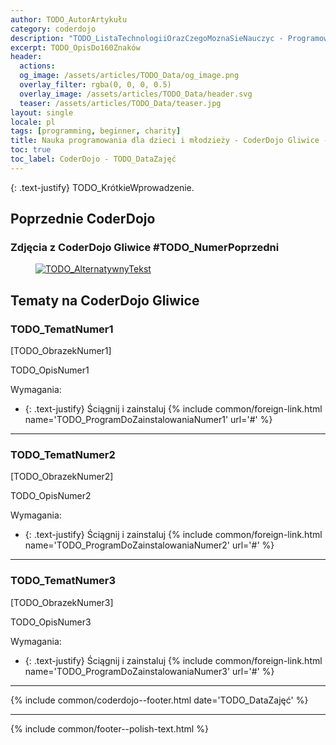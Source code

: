 ```yaml
---
author: TODO_AutorArtykułu
category: coderdojo
description: "TODO_ListaTechnologiiOrazCzegoMoznaSieNauczyc - Programowanie dla dzieci - CoderDojo Gliwice #TODO_NumerKolejny"
excerpt: TODO_OpisDo160Znaków
header:
  actions:
  og_image: /assets/articles/TODO_Data/og_image.png
  overlay_filter: rgba(0, 0, 0, 0.5)
  overlay_image: /assets/articles/TODO_Data/header.svg
  teaser: /assets/articles/TODO_Data/teaser.jpg
layout: single
locale: pl
tags: [programming, beginner, charity]
title: Nauka programowania dla dzieci i młodzieży - CoderDojo Gliwice - TODO_Rok-TODO_Miesiąc
toc: true
toc_label: CoderDojo - TODO_DataZajęć
---
```


{: .text-justify}
TODO_KrótkieWprowadzenie.

## Poprzednie CoderDojo

### Zdjęcia z CoderDojo Gliwice #TODO_NumerPoprzedni
<figure class='third'>
  <a href='/assets/gallery/TODO_DataPoprzednichZajęć/01-todo-opisowa-nazwa.jpg'
     title='TODO_CzytelnyOpis'>
    <img src='/assets/gallery/TODO_DataPoprzednichZajęć/thumbs/01-todo-opisowa-nazwa.jpg'
         alt='TODO_AlternatywnyTekst'>
  </a>

  <figcaption>
  </figcaption>
</figure>



## Tematy na CoderDojo Gliwice

### TODO_TematNumer1

[TODO_ObrazekNumer1]

TODO_OpisNumer1

Wymagania:
+ {: .text-justify} Ściągnij i zainstaluj {% include common/foreign-link.html name='TODO_ProgramDoZainstalowaniaNumer1' url='#' %}


----

### TODO_TematNumer2

[TODO_ObrazekNumer2]

TODO_OpisNumer2

Wymagania:
+ {: .text-justify} Ściągnij i zainstaluj {% include common/foreign-link.html name='TODO_ProgramDoZainstalowaniaNumer2' url='#' %}


----

### TODO_TematNumer3

[TODO_ObrazekNumer3]

TODO_OpisNumer3

Wymagania:
+ {: .text-justify} Ściągnij i zainstaluj {% include common/foreign-link.html name='TODO_ProgramDoZainstalowaniaNumer3' url='#' %}

----

{% include common/coderdojo--footer.html date='TODO_DataZajęć' %}

----
{% include common/footer--polish-text.html %}
